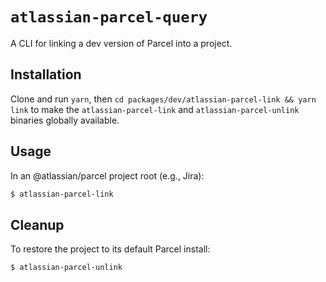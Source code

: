 # `atlassian-parcel-query`

A CLI for linking a dev version of Parcel into a project.

## Installation

Clone and run `yarn`, then `cd packages/dev/atlassian-parcel-link && yarn link`
to make the `atlassian-parcel-link` and `atlassian-parcel-unlink` binaries globally available.

## Usage

In an @atlassian/parcel project root (e.g., Jira):

```sh
$ atlassian-parcel-link
```

## Cleanup

To restore the project to its default Parcel install:

```sh
$ atlassian-parcel-unlink
```
